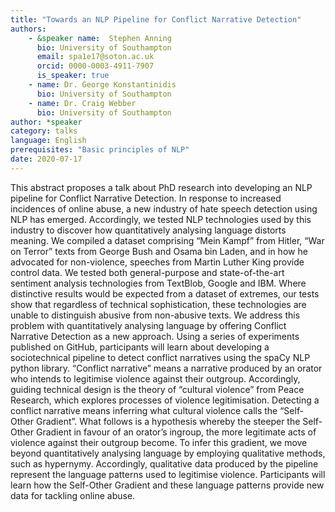 ```yaml
---
title: "Towards an NLP Pipeline for Conflict Narrative Detection"
authors:
    - &speaker name:  Stephen Anning
      bio: University of Southampton
      email: spa1e17@soton.ac.uk
      orcid: 0000-0003-4911-7907
      is_speaker: true
    - name: Dr. George Konstantinidis
      bio: University of Southampton
    - name: Dr. Craig Webber
      bio: University of Southampton
author: *speaker
category: talks
language: English
prerequisites: "Basic principles of NLP"
date: 2020-07-17
---
```

This abstract proposes a talk about PhD research into developing an NLP pipeline for Conflict Narrative Detection. In response to increased incidences of online abuse, a new industry of hate speech detection using NLP has emerged. Accordingly, we tested NLP technologies used by this industry to discover how quantitatively analysing language distorts meaning. We compiled a dataset comprising “Mein Kampf” from Hitler, “War on Terror” texts from George Bush and Osama bin Laden, and in how he advocated for non-violence, speeches from Martin Luther King provide control data. We tested both general-purpose and state-of-the-art sentiment analysis technologies from TextBlob, Google and IBM. Where distinctive results would be expected from a dataset of extremes, our tests show that regardless of technical sophistication, these technologies are unable to distinguish abusive from non-abusive texts. We address this problem with quantitatively analysing language by offering Conflict Narrative Detection as a new approach.
Using a series of experiments published on GitHub, participants will learn about developing a sociotechnical pipeline to detect conflict narratives using the spaCy NLP python library. “Conflict narrative” means a narrative produced by an orator who intends to legitimise violence against their outgroup. Accordingly, guiding technical design is the theory of “cultural violence” from Peace Research, which explores processes of violence legitimisation. Detecting a conflict narrative means inferring what cultural violence calls the “Self-Other Gradient”. What follows is a hypothesis whereby the steeper the Self-Other Gradient in favour of an orator’s ingroup, the more legitimate acts of violence against their outgroup become. To infer this gradient, we move beyond quantitatively analysing language by employing qualitative methods, such as hypernymy. Accordingly, qualitative data produced by the pipeline represent the language patterns used to legitimise violence. Participants will learn how the Self-Other Gradient and these language patterns provide new data for tackling online abuse.
